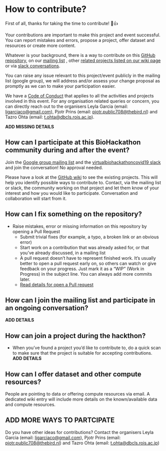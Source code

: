 # How to contribute?

First of all, thanks for taking the time to contribute! :tada::+1:

Your contributions are important to make this project and event successful. 
You can report mistakes and errors, propose a project, offer dataset and resources or create more content. 

Whatever is your background, there is a way to contribute on this [GitHub repository](https://github.com/virtual-biohackathons/covid-19-bh20), 
on our [mailing list](https://groups.google.com/forum/?utm_medium=email&utm_source=footer#!forum/virtual-biohackathon)
, other [related projects listed on our wiki page](https://github.com/virtual-biohackathons/covid-19-bh20/wiki) or via [slack conversations](https://virtualbiohac-xt62674.slack.com/join/shared_invite/zt-cuur40oj-wdrVz50NocwVrH7vgKTdPg).

You can raise any issue relevant to this project/event publicly in the mailing list (google group), we will address and/or assess your change proposal as promptly as we
can to make your participation easier.

We have a [Code of Conduct](https://github.com/virtual-biohackathons/covid-19-bh20/blob/master/CODE_OF_CONDUCT.md) that applies to all the activities and projects involved in this event.
For any organisation related queries or concern, you can directly reach out to the organisers Leyla Garcia (email: ljgarciaco@gmail.com), Pjotr Prins (email: pjotr.public708@thebird.nl) 
and  Tazro Ohta (email: t.ohta@dbcls.rois.ac.jp). 

**ADD MISSING DETAILS**

## How can I participate at this BioHackathon community during and after the event?

Join the [Google group mailing list](https://groups.google.com/forum/#!forum/virtual-biohackathon) and the [virtualbiohackathoncovid19 slack](https://join.slack.com/t/virtualbiohac-xt62674/shared_invite/zt-cuur40oj-wdrVz50NocwVrH7vgKTdPg) and join the conversation! No approval needed. 

Please have a look at the [GitHub wiki](https://github.com/virtual-biohackathons/covid-19-bh20/wiki) to see the existing projects. 
This will help you identify possible ways to contribute to. 
Contact, via the mailing list or slack, the community working on that project and let them know of your interest and how you would like to participate. Conversation and collaboration will start from it.

## How can I fix something on the repository?

- Raise mistakes, error or missing information on this repository by opening a Pull Request
  - Submit trivial fixes (for example, a typo, a broken link or an obvious error)
  - Start work on a contribution that was already asked for, or that you’ve already discussed, in a mailing list
  - A pull request doesn’t have to represent finished work. It’s usually better to open a pull request early on, so others can watch or give feedback on your progress. Just mark it as a “WIP” (Work in Progress) in the subject line. You can always add more commits later.
  - [Read details for open a Pull request](https://opensource.guide/how-to-contribute/#opening-a-pull-request)

## How can I join the mailing list and participate in an ongoing conversation?

**ADD DETAILS**

## How can join a project during the hackthon?
- When you’ve found a project you’d like to contribute to, 
do a quick scan to make sure that the project is suitable for accepting contributions. 
**ADD DETAILS**

## How can I offer dataset and other compute resources?

People are pointing to data or offering compute resources via email. A dedicated wiki entry will include more details on the known/available data and compute resources.

## ADD MORE WAYS TO PARTCIPATE

Do you have other ideas for contributions? Contact the organisers Leyla Garcia (email: ljgarciaco@gmail.com), Pjotr Prins (email: pjotr.public708@thebird.nl) and 
Tazro Ohta (email: t.ohta@dbcls.rois.ac.jp)
